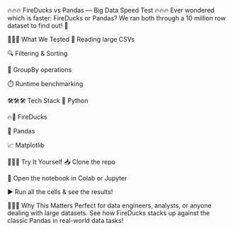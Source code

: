 🔥🔥🔥 FireDucks vs Pandas — Big Data Speed Test 🔥🔥🔥
Ever wondered which is faster: FireDucks or Pandas?
We ran both through a 10 million row dataset to find out! 🏁

🧪🧪🧪 What We Tested
📂 Reading large CSVs

🔍 Filtering & Sorting

🧮 GroupBy operations

⏱️ Runtime benchmarking

🛠️🛠️🛠️ Tech Stack
🐍 Python

🔥🦆 FireDucks

🐼 Pandas

📈 Matplotlib

🚀🚀🚀 Try It Yourself
📥 Clone the repo

🧾 Open the notebook in Colab or Jupyter

▶️ Run all the cells & see the results!

🎯🎯🎯 Why This Matters
Perfect for data engineers, analysts, or anyone dealing with large datasets.
See how FireDucks stacks up against the classic Pandas in real-world data tasks!

